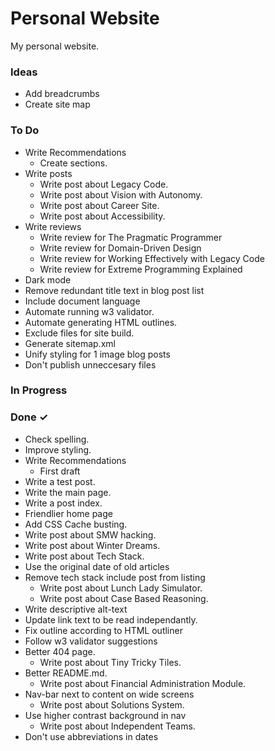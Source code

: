 # Personal Website
My personal website.

### Ideas

- Add breadcrumbs  
- Create site map  

### To Do

- Write Recommendations  
  - Create sections.  
- Write posts  
  - Write post about Legacy Code.  
  - Write post about Vision with Autonomy.  
  - Write post about Career Site.  
  - Write post about Accessibility.  
- Write reviews  
  - Write review for The Pragmatic Programmer  
  - Write review for Domain-Driven Design  
  - Write review for Working Effectively with Legacy Code  
  - Write review for Extreme Programming Explained  
- Dark mode  
- Remove redundant title text in blog post list  
- Include document language  
- Automate running w3 validator.  
- Automate generating HTML outlines.  
- Exclude files for site build.  
- Generate sitemap.xml  
- Unify styling for 1 image blog posts  
- Don't publish unneccesary files  

### In Progress


### Done ✓

  - Check spelling.  
  - Improve styling.  
- Write Recommendations  
  - First draft  
- Write a test post.  
- Write the main page.  
- Write a post index.  
- Friendlier home page  
- Add CSS Cache busting.  
- Write post about SMW hacking.  
- Write post about Winter Dreams.  
- Write post about Tech Stack.  
- Use the original date of old articles  
- Remove tech stack include post from listing  
  - Write post about Lunch Lady Simulator.  
  - Write post about Case Based Reasoning.  
- Write descriptive alt-text  
- Update link text to be read independantly.  
- Fix outline according to HTML outliner  
- Follow w3 validator suggestions  
- Better 404 page.  
  - Write post about Tiny Tricky Tiles.  
- Better README.md.  
  - Write post about Financial Administration Module.  
- Nav-bar next to content on wide screens  
  - Write post about Solutions System.  
- Use higher contrast background in nav  
  - Write post about Independent Teams.  
- Don't use abbreviations in dates  

